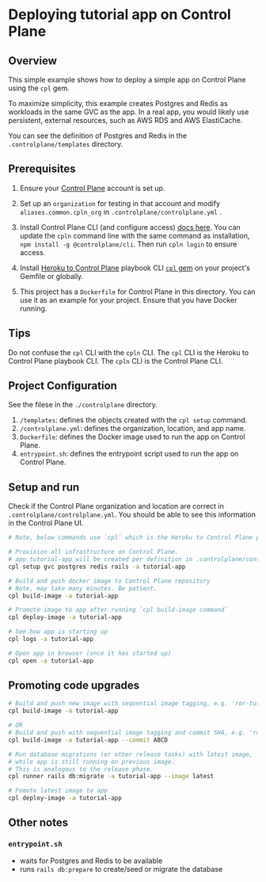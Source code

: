 # Deploying tutorial app on Control Plane

## Overview
This simple example shows how to deploy a simple app on Control Plane using the `cpl` gem.

To maximize simplicity, this example creates Postgres and Redis as workloads in the same GVC as the app.
In a real app, you would likely use persistent, external resources, such as AWS RDS and AWS ElastiCache.

You can see the definition of Postgres and Redis in the `.controlplane/templates` directory.

## Prerequisites

1. Ensure your [Control Plane](https://controlplane.com) account is set up.

2. Set up an `organization` for testing in that account and modify `aliases.common.cpln_org` in `.controlplane/controlplane.yml` .

3. Install Control Plane CLI (and configure access) [docs here](https://docs.controlplane.com/quickstart/quick-start-3-cli#getting-started-with-the-cli). You can update the `cpln` command line with the same command as installation, `npm install -g @controlplane/cli`. Then run `cpln login` to ensure access.

4. Install [Heroku to Control Plane](https://github.com/shakacode/heroku-to-control-plane) playbook CLI [`cpl` gem](https://rubygems.org/gems/cpl) on your project's Gemfile or globally.

5. This project has a `Dockerfile` for Control Plane in this directory. You can use it as an example for your project. Ensure that you have Docker running.

## Tips
Do not confuse the `cpl` CLI with the `cpln` CLI. The `cpl` CLI is the Heroku to Control Plane playbook CLI. The `cpln` CLI is the Control Plane CLI.

## Project Configuration
See the filese in the `./controlplane` directory.

1. `/templates`: defines the objects created with the `cpl setup` command.
2. `/controlplane.yml`: defines the organization, location, and app name.
3. `Dockerfile`: defines the Docker image used to run the app on Control Plane.
4. `entrypoint.sh`: defines the entrypoint script used to run the app on Control Plane.

## Setup and run

Check if the Control Plane organization and location are correct in `.controlplane/controlplane.yml`. You should be able to see this information in the Control Plane UI.

```sh
# Note, below commands use `cpl` which is the Heroku to Control Plane playbook script.

# Provision all infrastructure on Control Plane.
# app tutorial-app will be created per definition in .controlplane/controlplane.yml
cpl setup gvc postgres redis rails -a tutorial-app

# Build and push docker image to Control Plane repository
# Note, may take many minutes. Be patient.
cpl build-image -a tutorial-app

# Promote image to app after running `cpl build-image command`
cpl deploy-image -a tutorial-app

# See how app is starting up
cpl logs -a tutorial-app

# Open app in browser (once it has started up)
cpl open -a tutorial-app
```

## Promoting code upgrades

```sh
# Build and push new image with sequential image tagging, e.g. 'ror-tutorial_123'
cpl build-image -a tutorial-app

# OR
# Build and push with sequential image tagging and commit SHA, e.g. 'ror-tutorial_123_ABCD'
cpl build-image -a tutorial-app --commit ABCD

# Run database migrations (or other release tasks) with latest image,
# while app is still running on previous image.
# This is analogous to the release phase.
cpl runner rails db:migrate -a tutorial-app --image latest

# Pomote latest image to app
cpl deploy-image -a tutorial-app
```

## Other notes

### `entrypoint.sh`
- waits for Postgres and Redis to be available
- runs `rails db:prepare` to create/seed or migrate the database
